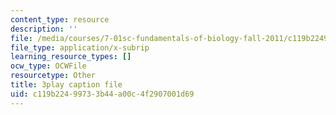 ```yaml
---
content_type: resource
description: ''
file: /media/courses/7-01sc-fundamentals-of-biology-fall-2011/c119b22499733b44a00c4f2907001d69_1eGsdK1fPLM.srt
file_type: application/x-subrip
learning_resource_types: []
ocw_type: OCWFile
resourcetype: Other
title: 3play caption file
uid: c119b224-9973-3b44-a00c-4f2907001d69
---
```

